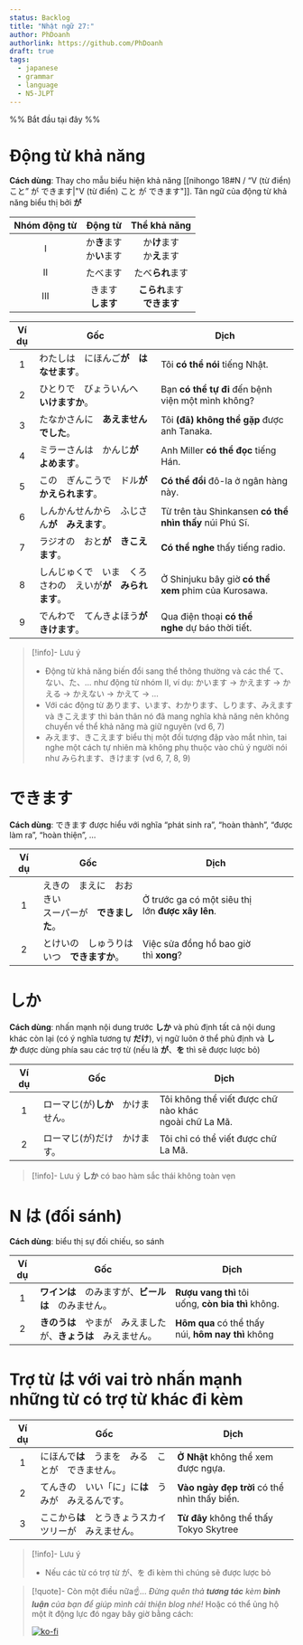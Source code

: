 ```yaml
---
status: Backlog
title: "Nhật ngữ 27:"
author: PhDoanh
authorlink: https://github.com/PhDoanh
draft: true
tags:
  - japanese
  - grammar
  - language
  - N5-JLPT
---
```

%% Bắt đầu tại đây %%
# Động từ khả năng
**Cách dùng**: Thay cho mẫu biểu hiện khả năng [[nihongo 18#N / “V (từ điển) こと” が できます|"V (từ điển) こと が できます"]]. Tân ngữ của động từ khả năng biểu thị bởi **が** 

| Nhóm động từ |        Động từ         |      Thể khả năng       |
| :----------: | :--------------------: | :---------------------: |
|      I       | か**き**ます  <br>か**い**ます | か**け**ます  <br>か**え**ます  |
|      II      |          たべます          |       たべ**られ**ます        |
|     III      |    きます  <br>**します**    | **こられ**ます  <br>**できます** |

| Ví dụ | Gốc                             | Dịch                                                    |
| :---: | ------------------------------- | ------------------------------------------------------- |
|   1   | わたしは　にほんご**が　はなせます**。           | Tôi **có thể nói** tiếng Nhật.                          |
|   2   | ひとりで　びょういんへ　**いけますか**。          | Bạn **có thể tự đi** đến bệnh viện một mình không?      |
|   3   | たなかさんに　**あえませんでした**。            | Tôi **(đã) không thể gặp** được anh Tanaka.             |
|   4   | ミラーさんは　かんじ**が　よめます**。           | Anh Miller **có thể đọc** tiếng Hán.                    |
|   5   | この　ぎんこうで　ドル**が　かえられます**。        | **Có thể đổi** đô-la ở ngân hàng này.                   |
|   6   | しんかんせんから　ふじさん**が　みえます**。        | Từ trên tàu Shinkansen **có thể nhìn thấy** núi Phú Sĩ. |
|   7   | ラジオの　おと**が　きこえます**。             | **Có thể nghe** thấy tiếng radio.                       |
|   8   | しんじゅくで　いま　くろさわの　えいが**が　みられます**。 | Ở Shinjuku bây giờ **có thể xem** phim của Kurosawa.    |
|   9   | でんわで　てんきよほう**が　きけます**。          | Qua điện thoại **có thể nghe** dự báo thời tiết.        |

> [!info]- Lưu ý
> - Động từ khả năng biến đổi sang thể thông thường và các thể て、ない、た、… như động từ nhóm II, ví dụ: かいます → かえます → かえる → かえない → かえて → …
> - Với các động từ あります、います、わかります、しります、みえます và きこえます thì bản thân nó đã mang nghĩa khả năng nên không chuyển về thể khả năng mà giữ nguyên (vd 6, 7)
> - みえます、きこえます biểu thị một đối tượng đập vào mắt nhìn, tai nghe một cách tự nhiên mà không phụ thuộc vào chủ ý người nói như みられます、きけます (vd 6, 7, 8, 9)

# できます
**Cách dùng**: できます được hiểu với nghĩa “phát sinh ra”, “hoàn thành”, “được làm ra”, “hoàn thiện”, …

| Ví dụ | Gốc                                 | Dịch                                             |
| :---: | ----------------------------------- | ------------------------------------------------ |
|   1   | えきの　まえに　おおきい　  <br>スーパーが　**できました**。 | Ở trước ga có một siêu thị lớn **được xây lên**. |
|   2   | とけいの　しゅうりは　  <br>いつ　**できますか**。      | Việc sửa đồng hồ bao giờ thì **xong**?           |

# しか
**Cách dùng**: nhấn mạnh nội dung trước **しか** và phủ định tất cả nội dung khác còn lại (có ý nghĩa tương tự **だけ**), vị ngữ luôn ở thể phủ định và **しか** được dùng phía sau các trợ từ (nếu là **が**、**を** thì sẽ được lược bỏ)

| Ví dụ | Gốc                                | Dịch                                                       |
|:-----:| ---------------------------------- | ---------------------------------------------------------- |
|   1   | ローマじ(が)**しか**　かけません。 | Tôi không thể viết được chữ nào khác  <br>ngoài chữ La Mã. |
|   2   | ローマじ(が)だけ　かけます。       | Tôi chỉ có thể viết được chữ La Mã.                        |

> [!info]- Lưu ý
> **しか** có bao hàm sắc thái không toàn vẹn

# N は (đối sánh)
**Cách dùng**: biểu thị sự đối chiếu, so sánh

| Ví dụ | Gốc                                 | Dịch                                               |
| :---: | ----------------------------------- | -------------------------------------------------- |
|   1   | **ワインは**　のみますが、**ビールは**　のみません。      | **Rượu vang thì** tôi uống, **còn bia thì** không. |
|   2   | **きのうは**　やまが　みえましたが、**きょうは**　みえません。 | **Hôm qua** có thể thấy núi, **hôm nay thì** không |

# Trợ từ は với vai trò nhấn mạnh những từ có trợ từ khác đi kèm
| Ví dụ | Gốc                           | Dịch                                         |
| :---: | ----------------------------- | -------------------------------------------- |
|   1   | にほんで**は**　うまを　みる　ことが　できません。   | **Ở Nhật** không thể xem được ngựa.          |
|   2   | てんきの　いい「に」に**は**　うみが　みえるんです。  | **Vào ngày đẹp trời** có thể nhìn thấy biển. |
|   3   | ここから**は**　とうきょうスカイツリーが　みえません。 | **Từ đây** không thể thấy Tokyo Skytree      |

> [!info]- Lưu ý
> - Nếu các từ có trợ từ が、を đi kèm thì chúng sẽ được lược bỏ

> [!quote]- Còn một điều nữa☝️...
> *Đừng quên thả **tương tác** kèm **bình luận** của bạn để giúp mình cải thiện blog nhé!* Hoặc có thể ủng hộ một ít động lực đó ngay bây giờ bằng cách:
> 
> [![ko-fi](https://ko-fi.com/img/githubbutton_sm.svg)](https://ko-fi.com/M4M111S8CI)